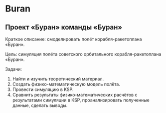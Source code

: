 # Buran
## Проект «Буран» команды «Буран»

Краткое описание: смоделировать полёт корабля-ракетоплана «Буран».

Цель: симуляция полёта советского орбитального корабля-ракетоплана «Буран».

Задачи:
1. Найти и изучить теоретический материал.
2. Создать физико-математическую модель полёта.
3. Провести симуляцию в KSP.
4. Сравнить результаты физико-математических расчётов с результатами симуляции в KSP, проанализировать полученные данные, сделать выводы.
